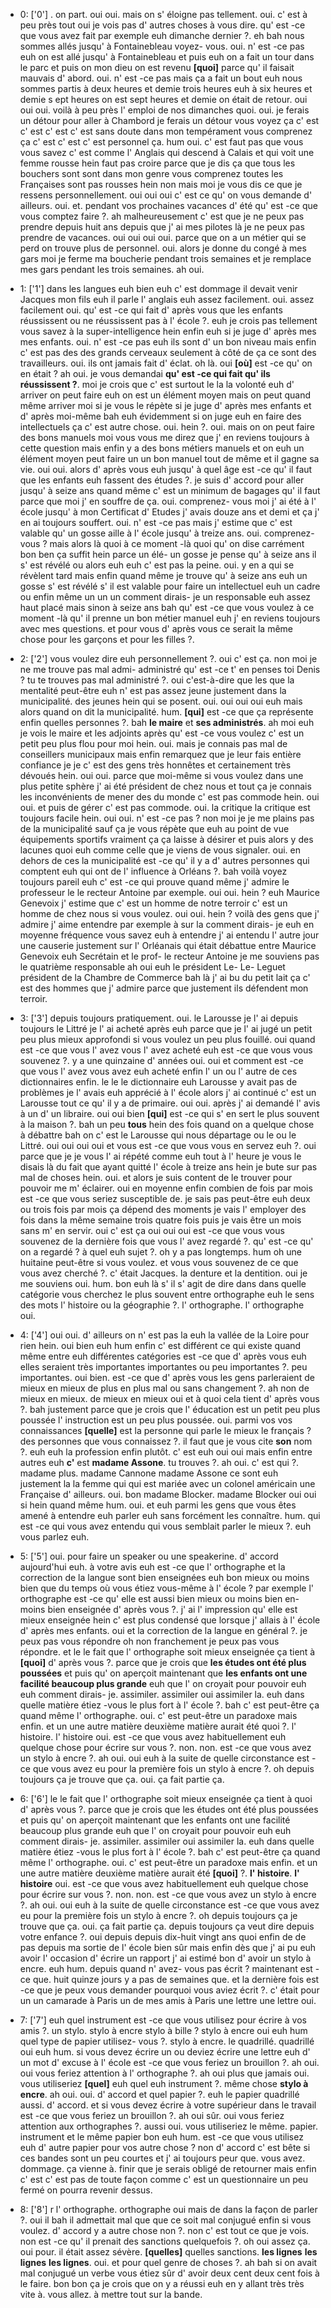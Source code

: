  * 0: ['0']
	.
	 on part.
	 oui oui.
	 mais on s' éloigne pas tellement.
	 oui.
	 c' est à peu près tout oui je vois pas d' autres choses à vous dire.
	 qu' est -ce que vous avez fait par exemple euh dimanche dernier ?.
	 eh bah nous sommes allés jusqu' à Fontainebleau voyez- vous.
	 oui.
	 n' est -ce pas euh on est allé jusqu' à Fontainebleau et puis euh on a fait un tour dans le parc et puis on mon dieu on est revenu **[quoi]** parce qu' il faisait mauvais d' abord.
	 oui.
	 n' est -ce pas mais ça a fait un bout euh nous sommes partis à deux heures et demie trois heures euh à six heures et demie s ept heures on est sept heures et demie on était de retour.
	 oui oui oui.
	 voilà à peu près l' emploi de nos dimanches quoi.
	 oui.
	 je ferais un détour pour aller à Chambord je ferais un détour vous voyez ça c' est c' est c' est c' est sans doute dans mon tempérament vous comprenez ça c' est c' est c' est personnel ça.
	 hum oui.
	 c' est faut pas que vous vous savez c' est comme l' Anglais qui descend à Calais et qui voit une femme rousse hein faut pas croire parce que je dis ça que tous les bouchers sont sont dans mon genre vous comprenez toutes les Françaises sont pas rousses hein non mais moi je vous dis ce que je ressens personnellement.
	 oui oui oui c' est ce qu' on vous demande d' ailleurs.
	 oui.
	 et.
	 pendant vos prochaines vacances d' été qu' est -ce que vous comptez faire ?.
	 ah malheureusement c' est que je ne peux pas prendre depuis huit ans depuis que j' ai mes pilotes là je ne peux pas prendre de vacances.
	 oui oui oui oui.
	 parce que on a un métier qui se perd on trouve plus de personnel.
	 oui.
	 alors je donne du congé à mes gars moi je ferme ma boucherie pendant trois semaines et je remplace mes gars pendant les trois semaines.
	 ah oui.
	
 * 1: ['1']
	dans les langues euh bien euh c' est dommage il devait venir Jacques mon fils euh il parle l' anglais euh assez facilement.
	 oui.
	 assez facilement oui.
	 qu' est -ce qui fait d' après vous que les enfants réussissent ou ne réussissent pas à l' école ?.
	 euh je crois pas tellement vous savez à la super-intelligence hein enfin euh si je juge d' après mes mes enfants.
	 oui.
	 n' est -ce pas euh ils sont d' un bon niveau mais enfin c' est pas des des grands cerveaux seulement à côté de ça ce sont des travailleurs.
	 oui.
	 ils ont jamais fait d' éclat.
	 oh là.
	 oui **[où]** est -ce qu' on en était ? ah oui.
	 je vous demandai **qu' est -ce qui fait qu' ils réussissent ?**.
	 moi je crois que c' est surtout le la la volonté euh d' arriver on peut faire euh on est un élément moyen mais on peut quand même arriver moi si je vous le répète si je juge d' après mes enfants et d' après moi-même bah euh évidemment si on juge euh en faire des intellectuels ça c' est autre chose.
	 oui.
	 hein ?.
	 oui.
	 mais on on peut faire des bons manuels moi vous vous me direz que j' en reviens toujours à cette question mais enfin y a des bons métiers manuels et on euh un élément moyen peut faire un un bon manuel tout de même et il gagne sa vie.
	 oui oui.
	 alors d' après vous euh jusqu' à quel âge est -ce qu' il faut que les enfants euh fassent des études ?.
	 je suis d' accord pour aller jusqu' à seize ans quand même c' est un minimum de bagages qu' il faut parce que moi j' en souffre de ça.
	 oui.
	 comprenez- vous moi j' ai été à l' école jusqu' à mon Certificat d' Etudes j' avais douze ans et demi et ça j' en ai toujours souffert.
	 oui.
	 n' est -ce pas mais j' estime que c' est valable qu' un gosse aille à l' école jusqu' à treize ans.
	 oui.
	 comprenez- vous ? mais alors là quoi à ce moment -là quoi qu' on dise carrément bon ben ça suffit hein parce un élé- un gosse je pense qu' à seize ans il s' est révélé ou alors euh euh c' est pas la peine.
	 oui.
	 y en a qui se révèlent tard mais enfin quand même je trouve qu' à seize ans euh un gosse s' est révélé s' il est valable pour faire un intellectuel euh un cadre ou enfin même un un un comment dirais- je un responsable euh assez haut placé mais sinon à seize ans bah qu' est -ce que vous voulez à ce moment -là qu' il prenne un bon métier manuel euh j' en reviens toujours avec mes questions.
	 et pour vous d' après vous ce serait la même chose pour les garçons et pour les filles ?.
	
 * 2: ['2']
	vous voulez dire euh personnellement ?.
	 oui c' est ça.
	 non moi je ne me trouve pas mal admi- administré qu' est -ce t' en penses toi Denis ? tu te trouves pas mal administré ?.
	 oui c'est-à-dire que les que la mentalité peut-être euh n' est pas assez jeune justement dans la municipalité.
	 des jeunes hein qui se posent.
	 oui.
	 oui oui oui euh mais alors quand on dit la municipalité.
	 hum.
	 **[qui]** est -ce que ça représente enfin quelles personnes ?.
	 bah **le maire** et **ses administrés**.
	 ah moi euh je vois le maire et les adjoints après qu' est -ce vous voulez c' est un petit peu plus flou pour moi hein.
	 oui.
	 mais je connais pas mal de conseillers municipaux mais enfin remarquez que je leur fais entière confiance je je c' est des gens très honnêtes et certainement très dévoués hein.
	 oui oui.
	 parce que moi-même si vous voulez dans une plus petite sphère j' ai été président de chez nous et tout ça je connais les inconvénients de mener des du monde c' est pas commode hein.
	 oui oui.
	 et puis de gérer c' est pas commode.
	 oui.
	 la critique la critique est toujours facile hein.
	 oui oui.
	 n' est -ce pas ? non moi je je me plains pas de la municipalité sauf ça je vous répète que euh au point de vue équipements sportifs vraiment ça ça laisse à désirer et puis alors y des lacunes quoi euh comme celle que je viens de vous signaler.
	 oui.
	 en dehors de ces la municipalité est -ce qu' il y a d' autres personnes qui comptent euh qui ont de l' influence à Orléans ?.
	 bah voilà voyez toujours pareil euh c' est -ce qui prouve quand même j' admire le professeur le le recteur Antoine par exemple.
	 oui oui.
	 hein ? euh Maurice Genevoix j' estime que c' est un homme de notre terroir c' est un homme de chez nous si vous voulez.
	 oui oui.
	 hein ? voilà des gens que j' admire j' aime entendre par exemple à sur la comment dirais- je euh en moyenne fréquence vous savez euh à entendre j' ai entendu l' autre jour une causerie justement sur l' Orléanais qui était débattue entre Maurice Genevoix euh Secrétain et le prof- le recteur Antoine je me souviens pas le quatrième responsable ah oui euh le président Le- Le- Leguet président de la Chambre de Commerce bah là j' ai bu du petit lait ça c' est des hommes que j' admire parce que justement ils défendent mon terroir.
	
 * 3: ['3']
	depuis toujours pratiquement.
	 oui.
	 le Larousse je l' ai depuis toujours le Littré je l' ai acheté après euh parce que je l' ai jugé un petit peu plus mieux approfondi si vous voulez un peu plus fouillé.
	 oui quand est -ce que vous l' avez vous l' avez acheté euh est -ce que vous vous souvenez ?.
	 y a une quinzaine d' années oui.
	 oui et comment est -ce que vous l' avez vous avez euh acheté enfin l' un ou l' autre de ces dictionnaires enfin.
	 le le le dictionnaire euh Larousse y avait pas de problèmes je l' avais euh apprécié à l' école alors j' ai continué c' est un Larousse tout ce qu' il y a de primaire.
	 oui oui.
	 après j' ai demandé l' avis à un d' un libraire.
	 oui oui bien **[qui]** est -ce qui s' en sert le plus souvent à la maison ?.
	 bah un peu **tous** hein des fois quand on a quelque chose à débattre bah on c' est le Larousse qui nous départage ou le ou le Littré.
	 oui oui oui oui et vous est -ce que vous vous en servez euh ?.
	 oui parce que je je vous l' ai répété comme euh tout à l' heure je vous le disais là du fait que ayant quitté l' école à treize ans hein je bute sur pas mal de choses hein.
	 oui.
	 et alors je suis content de le trouver pour pouvoir me m' éclairer.
	 oui en moyenne enfin combien de fois par mois est -ce que vous seriez susceptible de.
	 je sais pas peut-être euh deux ou trois fois par mois ça dépend des moments je vais l' employer des fois dans la même semaine trois quatre fois puis je vais être un mois sans m' en servir.
	 oui c' est ça oui oui oui est -ce que vous vous souvenez de la dernière fois que vous l' avez regardé ?.
	 qu' est -ce qu' on a regardé ? à quel euh sujet ?.
	 oh y a pas longtemps.
	 hum oh une huitaine peut-être si vous voulez.
	 et vous vous souvenez de ce que vous avez cherché ?.
	 c' était Jacques.
	 la denture et la dentition.
	 oui je me souviens oui.
	 hum.
	 bon euh là s' il s' agit de dire dans dans quelle catégorie vous cherchez le plus souvent entre orthographe euh le sens des mots l' histoire ou la géographie ?.
	 l' orthographe.
	 l' orthographe oui.
	
 * 4: ['4']
	 oui oui.
	 d' ailleurs on n' est pas la euh la vallée de la Loire pour rien hein.
	 oui bien euh hum enfin c' est différent ce qui existe quand même entre euh différentes catégories est -ce que d' après vous euh elles seraient très importantes importantes ou peu importantes ?.
	 peu importantes.
	 oui bien.
	 est -ce que d' après vous les gens parleraient de mieux en mieux de plus en plus mal ou sans changement ?.
	 ah non de mieux en mieux.
	 de mieux en mieux oui et à quoi cela tient d' après vous ?.
	 bah justement parce que je crois que l' éducation est un petit peu plus poussée l' instruction est un peu plus poussée.
	 oui.
	 parmi vos vos connaissances **[quelle]** est la personne qui parle le mieux le français ? des personnes que vous connaissez ?.
	 il faut que je vous cite **son** nom ?.
	 euh euh la profession enfin plutôt.
	 c' est euh oui oui mais enfin entre autres euh **c'** est **madame Assone**.
	 tu trouves ?.
	 ah oui.
	 c' est qui ?.
	 madame plus.
	 madame Cannone madame Assone ce sont euh justement la la femme qui qui est mariée avec un colonel américain une Française d' ailleurs.
	 oui.
	 bon madame Blocker.
	 madame Blocker oui oui si hein quand même hum.
	 oui.
	 et euh parmi les gens que vous êtes amené à entendre euh parler euh sans forcément les connaître.
	 hum.
	 qui est -ce qui vous avez entendu qui vous semblait parler le mieux ?.
	 euh vous parlez euh.
	
 * 5: ['5']
	 oui.
	 pour faire un speaker ou une speakerine.
	 d' accord aujourd'hui euh.
	 à votre avis euh est -ce que l' orthographe et la correction de la langue sont bien enseignées euh bon mieux ou moins bien que du temps où vous étiez vous-même à l' école ? par exemple l' orthographe est -ce qu' elle est aussi bien mieux ou moins bien en- moins bien enseignée d' après vous ?.
	 j' ai l' impression qu' elle est mieux enseignée hein c' est plus condensé que lorsque j' allais à l' école d' après mes enfants.
	 oui et la correction de la langue en général ?.
	 je peux pas vous répondre oh non franchement je peux pas vous répondre.
	 et le le fait que l' orthographe soit mieux enseignée ça tient à **[quoi]** d' après vous ?.
	 parce que je crois que **les études ont été plus poussées** et puis qu' on aperçoit maintenant que **les enfants ont une facilité beaucoup plus grande** euh que l' on croyait pour pouvoir euh euh comment dirais- je.
	 assimiler.
	 assimiler oui assimiler la.
	 euh dans quelle matière étiez -vous le plus fort à l' école ?.
	 bah c' est peut-être ça quand même l' orthographe.
	 oui.
	 c' est peut-être un paradoxe mais enfin.
	 et un une autre matière deuxième matière aurait été quoi ?.
	 l' histoire.
	 l' histoire oui.
	 est -ce que vous avez habituellement euh quelque chose pour écrire sur vous ?.
	 non.
	 non.
	 est -ce que vous avez un stylo à encre ?.
	 ah oui.
	 oui euh à la suite de quelle circonstance est -ce que vous avez eu pour la première fois un stylo à encre ?.
	 oh depuis toujours ça je trouve que ça.
	 oui.
	 ça fait partie ça.
	
 * 6: ['6']
	le le fait que l' orthographe soit mieux enseignée ça tient à quoi d' après vous ?.
	 parce que je crois que les études ont été plus poussées et puis qu' on aperçoit maintenant que les enfants ont une facilité beaucoup plus grande euh que l' on croyait pour pouvoir euh euh comment dirais- je.
	 assimiler.
	 assimiler oui assimiler la.
	 euh dans quelle matière étiez -vous le plus fort à l' école ?.
	 bah c' est peut-être ça quand même l' orthographe.
	 oui.
	 c' est peut-être un paradoxe mais enfin.
	 et un une autre matière deuxième matière aurait été **[quoi]** ?.
	 **l' histoire**.
	 **l' histoire** oui.
	 est -ce que vous avez habituellement euh quelque chose pour écrire sur vous ?.
	 non.
	 non.
	 est -ce que vous avez un stylo à encre ?.
	 ah oui.
	 oui euh à la suite de quelle circonstance est -ce que vous avez eu pour la première fois un stylo à encre ?.
	 oh depuis toujours ça je trouve que ça.
	 oui.
	 ça fait partie ça.
	 depuis toujours ça veut dire depuis votre enfance ?.
	 oui depuis depuis dix-huit vingt ans quoi enfin de de pas depuis ma sortie de l' école bien sûr mais enfin dès que j' ai pu euh avoir l' occasion d' écrire un rapport j' ai estimé bon d' avoir un stylo à encre.
	 euh hum.
	 depuis quand n' avez- vous pas écrit ? maintenant est -ce que.
	 huit quinze jours y a pas de semaines que.
	 et la dernière fois est -ce que je peux vous demander pourquoi vous aviez écrit ?.
	 c' était pour un un camarade à Paris un de mes amis à Paris une lettre une lettre oui.
	
 * 7: ['7']
	 euh quel instrument est -ce que vous utilisez pour écrire à vos amis ?.
	 un stylo.
	 stylo à encre stylo à bille ? stylo à encre oui euh hum quel type de papier utilisez- vous ?.
	 stylo à encre.
	 le quadrillé.
	 quadrillé oui euh hum.
	 si vous devez écrire un ou deviez écrire une lettre euh d' un mot d' excuse à l' école est -ce que vous feriez un brouillon ?.
	 ah oui.
	 oui vous feriez attention à l' orthographe ?.
	 ah oui plus que jamais oui.
	 vous utiliseriez **[quel]** euh quel euh instrument ?.
	 même chose **stylo à encre**.
	 ah oui.
	 oui.
	 d' accord et quel papier ?.
	 euh le papier quadrillé aussi.
	 d' accord.
	 et si vous devez écrire à votre supérieur dans le travail est -ce que vous feriez un brouillon ?.
	 ah oui sûr.
	 oui vous feriez attention aux orthographes ?.
	 aussi oui.
	 vous utiliseriez le même.
	 papier.
	 instrument et le même papier bon euh hum.
	 est -ce que vous utilisez euh d' autre papier pour vos autre chose ? non d' accord c' est bête si ces bandes sont un peu courtes et j' ai toujours peur que.
	 vous avez.
	 dommage.
	 ça vienne à.
	 finir que je serais obligé de retourner mais enfin c' est c' est pas de toute façon comme c' est un questionnaire un peu fermé on pourra revenir dessus.
	
 * 8: ['8']
	r l' orthographe.
	 orthographe oui mais de dans la façon de parler ?.
	 oui il bah il admettait mal que que ce soit mal conjugué enfin si vous voulez.
	 d' accord y a autre chose non ?.
	 non c' est tout ce que je vois.
	 non est -ce qu' il prenait des sanctions quelquefois ?.
	 oh oui assez ça.
	 oui pour.
	 il était assez sévère.
	 **[quelles]** quelles sanctions.
	 **les lignes** **les lignes** **les lignes**.
	 oui.
	 et pour quel genre de choses ?.
	 ah bah si on avait mal conjugué un verbe vous étiez sûr d' avoir deux cent deux cent fois à le faire.
	 bon bon ça je crois que on y a réussi euh en y allant très très vite à.
	 vous allez.
	 à mettre tout sur la bande.
	
